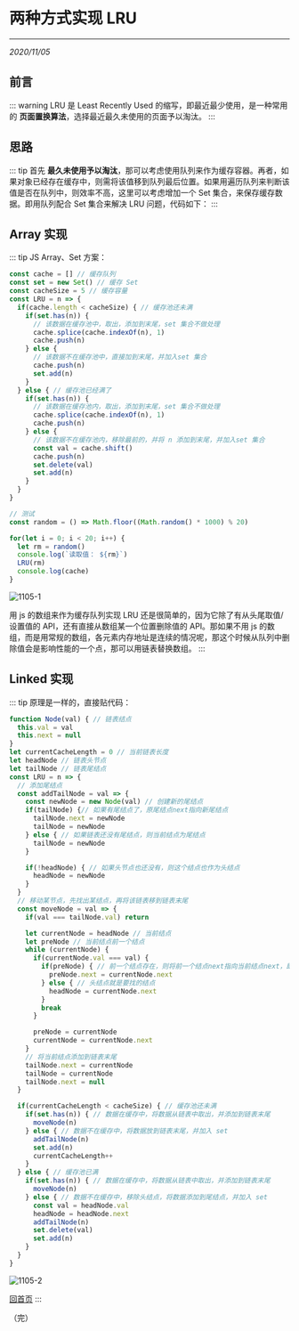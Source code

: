 # 两种方式实现 LRU
---
*2020/11/05*

## 前言

::: warning
  LRU 是 Least Recently Used 的缩写，即最近最少使用，是一种常用的 **页面置换算法**，选择最近最久未使用的页面予以淘汰。
:::

## 思路

::: tip
  首先 **最久未使用予以淘汰**，那可以考虑使用队列来作为缓存容器。再者，如果对象已经存在缓存中，则需将该值移到队列最后位置。如果用遍历队列来判断该值是否在队列中，则效率不高，这里可以考虑增加一个 Set 集合，来保存缓存数据。即用队列配合 Set 集合来解决 LRU 问题，代码如下：
:::

## Array 实现

::: tip
  JS Array、Set 方案：

``` js
const cache = [] // 缓存队列
const set = new Set() // 缓存 Set
const cacheSize = 5 // 缓存容量
const LRU = n => {
  if(cache.length < cacheSize) { // 缓存池还未满
    if(set.has(n)) {
      // 该数据在缓存池中，取出，添加到末尾，set 集合不做处理
      cache.splice(cache.indexOf(n), 1)
      cache.push(n)
    } else {
      // 该数据不在缓存池中，直接加到末尾，并加入set 集合
      cache.push(n)
      set.add(n)
    }
  } else { // 缓存池已经满了
    if(set.has(n)) {
      // 该数据在缓存池内，取出，添加到末尾，set 集合不做处理
      cache.splice(cache.indexOf(n), 1)
      cache.push(n)
    } else {
      // 该数据不在缓存池内，移除最前的，并将 n 添加到末尾，并加入set 集合
      const val = cache.shift()
      cache.push(n)
      set.delete(val)
      set.add(n)
    }
  }
}

// 测试
const random = () => Math.floor((Math.random() * 1000) % 20)

for(let i = 0; i < 20; i++) {
  let rm = random()
  console.log(`读取值： ${rm}`)
  LRU(rm)
  console.log(cache)
}
```

  ![1105-1](./assets/1105-1.jpg)

  用 js 的数组来作为缓存队列实现 LRU 还是很简单的，因为它除了有从头尾取值/设置值的 API，还有直接从数组某一个位置删除值的 API。那如果不用 js 的数组，而是用常规的数组，各元素内存地址是连续的情况呢，那这个时候从队列中删除值会是影响性能的一个点，那可以用链表替换数组。
:::

## Linked 实现

::: tip
  原理是一样的，直接贴代码：

``` js
function Node(val) { // 链表结点
  this.val = val
  this.next = null
}
let currentCacheLength = 0 // 当前链表长度
let headNode // 链表头节点
let tailNode // 链表尾结点
const LRU = n => {
  // 添加尾结点
  const addTailNode = val => {
    const newNode = new Node(val) // 创建新的尾结点
    if(tailNode) {// 如果有尾结点了，原尾结点next指向新尾结点
      tailNode.next = newNode
      tailNode = newNode
    } else { // 如果链表还没有尾结点，则当前结点为尾结点
      tailNode = newNode
    }

    if(!headNode) { // 如果头节点也还没有，则这个结点也作为头结点
      headNode = newNode
    }
  }
  // 移动某节点，先找出某结点，再将该链表移到链表末尾
  const moveNode = val => {
    if(val === tailNode.val) return

    let currentNode = headNode // 当前结点
    let preNode // 当前结点前一个结点
    while (currentNode) {
      if(currentNode.val === val) {
        if(preNode) { // 前一个结点存在，则将前一个结点next指向当前结点next，即将当前结点移出链表
          preNode.next = currentNode.next
        } else { // 头结点就是要找的结点
          headNode = currentNode.next
        }
        break
      }

      preNode = currentNode
      currentNode = currentNode.next
    }
    // 将当前结点添加到链表末尾
    tailNode.next = currentNode
    tailNode = currentNode
    tailNode.next = null
  }

  if(currentCacheLength < cacheSize) { // 缓存池还未满
    if(set.has(n)) { // 数据在缓存中，将数据从链表中取出，并添加到链表末尾
      moveNode(n)
    } else { // 数据不在缓存中，将数据放到链表末尾，并加入 set
      addTailNode(n)
      set.add(n)
      currentCacheLength++
    }
  } else { // 缓存池已满
    if(set.has(n)) { // 数据在缓存中，将数据从链表中取出，并添加到链表末尾
      moveNode(n)
    } else { // 数据不在缓存中，移除头结点，将数据添加到尾结点，并加入 set
      const val = headNode.val
      headNode = headNode.next
      addTailNode(n)
      set.delete(val)
      set.add(n)
    }
  }
}
```

  ![1105-2](./assets/1105-2.jpg)

  [回首页](/algorithm)
:::

（完）